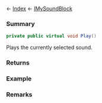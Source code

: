 ← [Index](Api-Index) ← [IMySoundBlock](SpaceEngineers.Game.ModAPI.Ingame.IMySoundBlock)

### Summary

```csharp
private public virtual void Play()
```

Plays the currently selected sound.

### Returns

### Example

### Remarks

